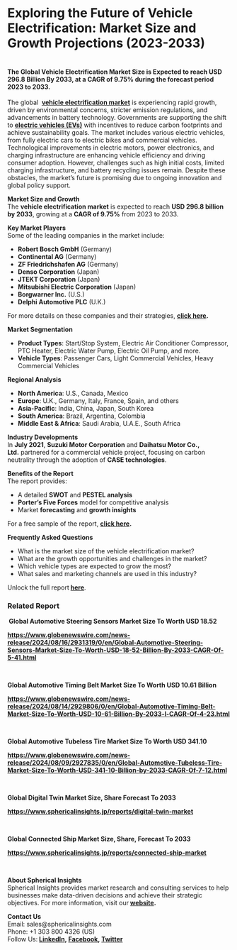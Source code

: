 <div class="wow_read_blog_hdr_img">
<div class="wow_read_blog_hdr_img_innr">
<h1>Exploring the Future of Vehicle Electrification: Market Size and Growth Projections (2023-2033)</h1>
</div>
<div class="wow_main_float_head_img"><img src="https://www.wowonder.xyz/upload/photos/2025/01/IjP9nJ6NSOx7JpIAGN7f_08_8b3182bdcb48ae43b15d59edeb78c167_image.jpg" alt="" /></div>
</div>
<div class="read-blog-container">
<div class="read-content">
<h4><strong>The Global Vehicle Electrification Market Size is Expected to reach USD 296.8 Billion By 2033, at a CAGR of 9.75% during the forecast period 2023 to 2033.</strong></h4>
<p>The global &nbsp;<a href="https://www.sphericalinsights.com/reports/vehicle-electrification-market" target="_blank" rel="noopener noreferrer"><strong>vehicle electrification market</strong></a>&nbsp;is experiencing rapid growth, driven by environmental concerns, stricter emission regulations, and advancements in battery technology. Governments are supporting the shift to&nbsp;<a href="https://www.sphericalinsights.com/reports/underground-mining-vehicles-market" target="_blank" rel="noopener noreferrer"><strong>electric vehicles (EVs)</strong></a>&nbsp;with incentives to reduce carbon footprints and achieve sustainability goals. The market includes various electric vehicles, from fully electric cars to electric bikes and commercial vehicles. Technological improvements in electric motors, power electronics, and charging infrastructure are enhancing vehicle efficiency and driving consumer adoption. However, challenges such as high initial costs, limited charging infrastructure, and battery recycling issues remain. Despite these obstacles, the market&rsquo;s future is promising due to ongoing innovation and global policy support.</p>
<p><strong>Market Size and Growth</strong><br />The&nbsp;<strong>vehicle electrification market</strong>&nbsp;is expected to reach&nbsp;<strong>USD 296.8 billion by 2033</strong>, growing at a&nbsp;<strong>CAGR of 9.75%</strong>&nbsp;from 2023 to 2033.</p>
<p><strong>Key Market Players</strong><br />Some of the leading companies in the market include:</p>
<ul>
<li><strong>Robert Bosch GmbH</strong>&nbsp;(Germany)</li>
<li><strong>Continental AG</strong>&nbsp;(Germany)</li>
<li><strong>ZF Friedrichshafen AG</strong>&nbsp;(Germany)</li>
<li><strong>Denso Corporation</strong>&nbsp;(Japan)</li>
<li><strong>JTEKT Corporation</strong>&nbsp;(Japan)</li>
<li><strong>Mitsubishi Electric Corporation</strong>&nbsp;(Japan)</li>
<li><strong>Borgwarner Inc.</strong>&nbsp;(U.S.)</li>
<li><strong>Delphi Automotive PLC</strong>&nbsp;(U.K.)</li>
</ul>
<p>For more details on these companies and their strategies,&nbsp;<strong><a href="https://www.sphericalinsights.com/checkout/7676" target="_new" rel="nofollow">click here</a>.</strong></p>
<p><strong>Market Segmentation</strong></p>
<ul>
<li><strong>Product Types</strong>: Start/Stop System, Electric Air Conditioner Compressor, PTC Heater, Electric Water Pump, Electric Oil Pump, and more.</li>
<li><strong>Vehicle Types</strong>: Passenger Cars, Light Commercial Vehicles, Heavy Commercial Vehicles</li>
</ul>
<p><strong>Regional Analysis</strong></p>
<ul>
<li><strong>North America</strong>: U.S., Canada, Mexico</li>
<li><strong>Europe</strong>: U.K., Germany, Italy, France, Spain, and others</li>
<li><strong>Asia-Pacific</strong>: India, China, Japan, South Korea</li>
<li><strong>South America</strong>: Brazil, Argentina, Colombia</li>
<li><strong>Middle East &amp; Africa</strong>: Saudi Arabia, U.A.E., South Africa</li>
</ul>
<p><strong>Industry Developments</strong><br />In&nbsp;<strong>July 2021</strong>,&nbsp;<strong>Suzuki Motor Corporation</strong>&nbsp;and&nbsp;<strong>Daihatsu Motor Co., Ltd.</strong>&nbsp;partnered for a commercial vehicle project, focusing on carbon neutrality through the adoption of&nbsp;<strong>CASE technologies</strong>.</p>
<p><strong>Benefits of the Report</strong><br />The report provides:</p>
<ul>
<li>A detailed&nbsp;<strong>SWOT</strong>&nbsp;and&nbsp;<strong>PESTEL analysis</strong></li>
<li><strong>Porter&rsquo;s Five Forces</strong>&nbsp;model for competitive analysis</li>
<li>Market&nbsp;<strong>forecasting</strong>&nbsp;and&nbsp;<strong>growth insights</strong></li>
</ul>
<p>For a free sample of the report,&nbsp;<strong><a href="https://www.sphericalinsights.com/request-sample/7676" target="_new" rel="nofollow">click here</a>.</strong></p>
<p><strong>Frequently Asked Questions</strong></p>
<ul>
<li>What is the market size of the vehicle electrification market?</li>
<li>What are the growth opportunities and challenges in the market?</li>
<li>Which vehicle types are expected to grow the most?</li>
<li>What sales and marketing channels are used in this industry?</li>
</ul>
<p>Unlock the full report<strong>&nbsp;<a href="https://www.sphericalinsights.com/reports/vehicle-electrification-market" target="_new" rel="nofollow">here</a></strong>.</p>
<h3><strong>Related Report</strong></h3>
<p><strong>&nbsp;Global Automotive Steering Sensors Market Size To Worth USD 18.52</strong></p>
<p><strong><a href="https://www.globenewswire.com/news-release/2024/08/16/2931319/0/en/Global-Automotive-Steering-Sensors-Market-Size-To-Worth-USD-18-52-Billion-By-2033-CAGR-Of-5-41.html" rel="nofollow">https://www.globenewswire.com/news-release/2024/08/16/2931319/0/en/Global-Automotive-Steering-Sensors-Market-Size-To-Worth-USD-18-52-Billion-By-2033-CAGR-Of-5-41.html</a></strong></p>
<p><strong>&nbsp;</strong></p>
<p><strong>Global Automotive Timing Belt Market Size To Worth USD 10.61 Billion&nbsp;</strong></p>
<p><strong><a href="https://www.globenewswire.com/news-release/2024/08/14/2929806/0/en/Global-Automotive-Timing-Belt-Market-Size-To-Worth-USD-10-61-Billion-By-2033-l-CAGR-Of-4-23.html" rel="nofollow">https://www.globenewswire.com/news-release/2024/08/14/2929806/0/en/Global-Automotive-Timing-Belt-Market-Size-To-Worth-USD-10-61-Billion-By-2033-l-CAGR-Of-4-23.html</a></strong></p>
<p><strong>&nbsp;</strong></p>
<p><strong>Global Automotive Tubeless Tire Market Size To Worth USD 341.10</strong></p>
<p><strong><a href="https://www.globenewswire.com/news-release/2024/08/09/2927835/0/en/Global-Automotive-Tubeless-Tire-Market-Size-To-Worth-USD-341-10-Billion-by-2033-CAGR-Of-7-12.html" rel="nofollow">https://www.globenewswire.com/news-release/2024/08/09/2927835/0/en/Global-Automotive-Tubeless-Tire-Market-Size-To-Worth-USD-341-10-Billion-by-2033-CAGR-Of-7-12.html</a></strong></p>
<p><strong>&nbsp;</strong></p>
<p><strong>Global Digital Twin Market Size, Share Forecast To 2033</strong></p>
<p><strong><a href="https://www.sphericalinsights.jp/reports/digital-twin-market" rel="nofollow">https://www.sphericalinsights.jp/reports/digital-twin-market</a></strong></p>
<p><strong>&nbsp;</strong></p>
<p><strong>Global Connected Ship Market Size, Share, Forecast To 2033</strong></p>
<p><strong><a href="https://www.sphericalinsights.jp/reports/connected-ship-market" rel="nofollow">https://www.sphericalinsights.jp/reports/connected-ship-market</a></strong></p>
<p>&nbsp;</p>
<p><strong>About Spherical Insights</strong><br />Spherical Insights provides market research and consulting services to help businesses make data-driven decisions and achieve their strategic objectives. For more information, visit our<strong>&nbsp;<a href="https://www.sphericalinsights.com/" target="_new" rel="nofollow">website</a>.</strong></p>
<p><strong>Contact Us</strong><br />Email:&nbsp;<a rel="noopener">sales@sphericalinsights.com</a><br />Phone: +1 303 800 4326 (US)<br />Follow Us:<strong>&nbsp;<a href="https://www.linkedin.com/" target="_new" rel="nofollow">LinkedIn</a>,&nbsp;<a href="https://www.facebook.com/" target="_new" rel="nofollow">Facebook</a>,&nbsp;<a href="https://www.twitter.com/" target="_new" rel="nofollow">Twitter</a></strong></p>
<div class="clear">&nbsp;</div>
</div>
</div>
